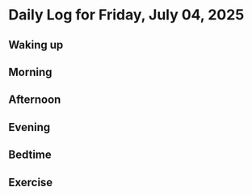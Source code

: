 # Daily Log for Friday, July 04, 2025

## Waking up

## Morning

## Afternoon

## Evening

## Bedtime

## Exercise
